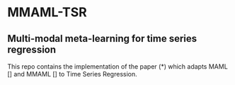 # MMAML-TSR
## Multi-modal meta-learning for time series regression

This repo contains the implementation of the paper (\*) which adapts MAML \[\] and MMAML \[\] to Time Series Regression. 

